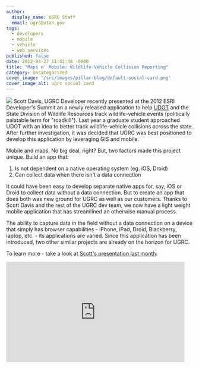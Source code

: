 ```yaml
---
author:
  display_name: UGRC Staff
  email: ugrc@utah.gov
tags:
  - developers
  - mobile
  - vehicle
  - web services
published: false
date: 2012-04-27 11:41:48 -0600
title: "Maps n' Mobile: Wildlife-Vehicle Collision Reporting"
category: Uncategorized
cover_image: '/src/images/pillar-blog/default-social-card.png'
cover_image_alt: ugrc social card
---
```


<p><img src="/images/404.png" class="inline-text-right" /> Scott Davis, UGRC Developer recently presented at the 2012 ESRI Developer's Summit an a newly released application to help <a title="UDOT" href="https://www.udot.utah.gov">UDOT</a> and the State Division of Wildlife Resources track wildlife-vehicle events (politically palatable term for "roadkill"). Last year a graduate student approached UDOT with an idea to better track wildlife-vehicle collisions across the state.  After further investigation, it was decided that UGRC was best positioned to develop this application by leveraging GIS and mobile.</p>
<p>Mobile and maps. No big deal, right?  But, two factors made this project unique.  Build an app that:</p>
<ol>
<li>Is not dependent on a native operating system (eg. iOS, Droid)</li>
<li>Can collect data when there isn't a data connection</li>
</ol>
<p>It could have been easy to develop separate native apps for, say, iOS or Droid to collect data without a data connection. But to create an app that does both was new ground for UGRC as well as our customers.  Thanks to Scott Davis and the rest of the UGRC dev team, we now have a light weight mobile application that has streamlined an otherwise manual process.</p>
<p>The ability to capture data in the field without a data connection on a device that simply has browser capabilities - iPhone, iPad, Droid, Blackberry, laptop, etc. - its applications are varied.  Since this application has been introduced, two other similar projects are already on the horizon for UGRC.</p>
<p>To learn more - take a look at <a title="Scott's presentation last month" href="https://video.esri.com/watch/1224/utahs-wildlife_dash_vehicle-collision-reporting-system">Scott's presentation last month</a>:</p>
<p><iframe src="https://video.esri.com/iframe/1224/000000/width/480/0/00:00:00" frameborder="0" scrolling="no" width="480" height="270"></iframe></p>
